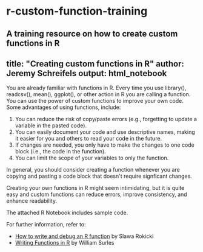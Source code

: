 # r-custom-function-training
A training resource on how to create custom functions in R
---
title: "Creating custom functions in R"
author: Jeremy Schreifels
output: html_notebook
---

You are already familiar with functions in R. Every time you use library(), readcsv(), mean(), ggplot(), or other action in R you are calling a function. You can use the power of custom functions to improve your own code. Some advantages of using functions, include:

1. You can reduce the risk of copy/paste errors (e.g., forgetting to update a variable in the pasted code).
2. You can easily  document your code and use descriptive names, making it easier for you and others to read your code in the future.
3. If changes are needed, you only have to make the changes to one code block (i.e., the code in the function).
4. You can limit the scope of your variables to only the function.

In general, you should consider creating a function whenever you are copying and pasting a code block that doesn't require signficant changes. 

Creating your own functions in R might seem intimidating, but it is quite easy and custom functions can reduce errors, improve consistency, and enhance readability. 

The attached R Notebook includes sample code.

For further information, refer to:
- [How to write and debug an R function](https://www.r-bloggers.com/how-to-write-and-debug-an-r-function/) by Slawa Rokicki
- [Writing Functions in R](https://rpubs.com/williamsurles/292234) by William Surles
